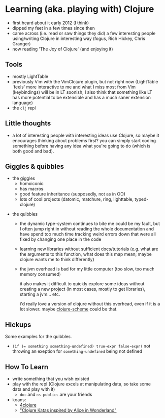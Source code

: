 # Learning (aka. playing with) Clojure

- first heard about it early 2012 (I think)
- dipped my feet in a few times since then
- came across (i.e. read or saw things they did) a few interesting
  people using/writing Clojure in interesting way (fogus, Rich Hickey,
  Chris Granger)
- now reading 'The Joy of Clojure' (and enjoying it)

## Tools

- mostly LightTable
- previously Vim with the VimClojure plugin, but not right now
  (LightTable 'feels' more interactive to me and what I miss most from
  Vim (keybindings) will be in LT soonish, I also think that something
  like LT has more potential to be extensible and has a much saner
  extension language)
- the `clj` repl

## Little thoughts

- a lot of interesting people with interesting ideas use Clojure, so
    maybe it encourages thinking about problems first? you can simply
    start coding something before having any idea what you're going to
    do (which is both good and bad).

## Giggles & quibbles

+ the giggles
    * homoiconic
    * has macros
    * good feature inheritance (supposedly, not as in OO)
    * lots of cool projects (datomic, matchure, ring, lighttable,
      typed-clojure)
- the quibbles
    * the dynamic type-system continues to bite me
        could be my fault, but I often jump right in without reading the
        whole documentation and have spend too much time tracking weird
        errors down that were all fixed by changing one place in the
        code
    * learning new libraries without sufficient docs/tutorials (e.g.
        what are the arguments to this function, what does this map mean;
        maybe clojure wants me to think differently)
    * the jvm overhead is bad for my little computer (too slow, too much
        memory consumed)

        it also makes it difficult to quickly explore some ideas without
        creating a new project (in most cases, mostly to get libraries),
        starting a jvm... etc.

        i'd really love a version of clojure without this overhead, even
        if it is a lot slower. maybe [clojure-scheme](https://github.com/takeoutweight/clojure-scheme)
        could be that.

## Hickups

Some examples for the quibbles.

* `(if (= something something-undefined) true-expr false-expr)` not
    throwing an exeption for `something-undefined` being not defined

## How To Learn

- write something that you wish existed
- play with the repl (Clojure excels at manipulating data, so take some data and play with it)
    - `doc` and `ns-publics` are your friends
- koans:
    - [4clojure](http://www.4clojure.com/)
    - ["Clojure Katas inspired by Alice in Wonderland"](https://github.com/gigasquid/wonderland-clojure-katas)
